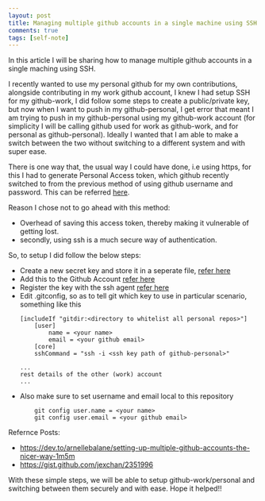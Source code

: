 ```yaml
---
layout: post
title: Managing multiple github accounts in a single machine using SSH
comments: true
tags: [self-note]
---
```


In this article I will be sharing how to manage multiple github accounts in a single maching using SSH.

I recently wanted to use my personal github for my own contributions, alongside contributing in my work github account, I
knew I had setup SSH for my github-work, I did follow some steps to create a public/private key, but now when I want to push in my github-personal, I get error that meant I am trying to push in my github-personal using my github-work account (for simplicity I will be calling github used for work as github-work, and for personal as github-personal).
Ideally I wanted that I am able to make a switch between the two without switching to a different system and with super ease.

There is one way that, the usual way I could have done, i.e using https, for this I had to generate Personal Access token, which github recently switched to from the previous method of using github username and password. This can be referred [here](https://docs.github.com/en/authentication/keeping-your-account-and-data-secure/creating-a-personal-access-token).

Reason I chose not to go ahead with this method:
- Overhead of saving this access token, thereby making it vulnerable of getting lost.
- secondly, using ssh is a much secure way of authentication.

So, to setup I did follow the below steps:
- Create a new secret key and store it in a seperate file, [refer here](https://docs.github.com/en/authentication/connecting-to-github-with-ssh/generating-a-new-ssh-key-and-adding-it-to-the-ssh-agent#generating-a-new-ssh-key)
- Add this to the Github Account [refer here](https://docs.github.com/en/enterprise-server@3.0/authentication/connecting-to-github-with-ssh/adding-a-new-ssh-key-to-your-github-account)
- Register the key with the ssh agent [refer here](https://docs.github.com/en/authentication/connecting-to-github-with-ssh/generating-a-new-ssh-key-and-adding-it-to-the-ssh-agent#adding-your-ssh-key-to-the-ssh-agent)
- Edit .gitconfig, so as to tell git which key to use in particular scenario, something like this
    ```git
    [includeIf "gitdir:<directory to whitelist all personal repos>"]
        [user]
            name = <your name>
            email = <your github email>
        [core]
        sshCommand = "ssh -i <ssh key path of github-personal>"

    ...
    rest details of the other (work) account
    ...
    ```
- Also make sure to set username and email local to this repository
    ```git
        git config user.name = <your name>
        git config user.email = <your github email>
    ```

Refernce Posts:
- https://dev.to/arnellebalane/setting-up-multiple-github-accounts-the-nicer-way-1m5m
- https://gist.github.com/jexchan/2351996

With these simple steps, we will be able to setup github-work/personal and switching between them securely and with ease.
Hope it helped!!
